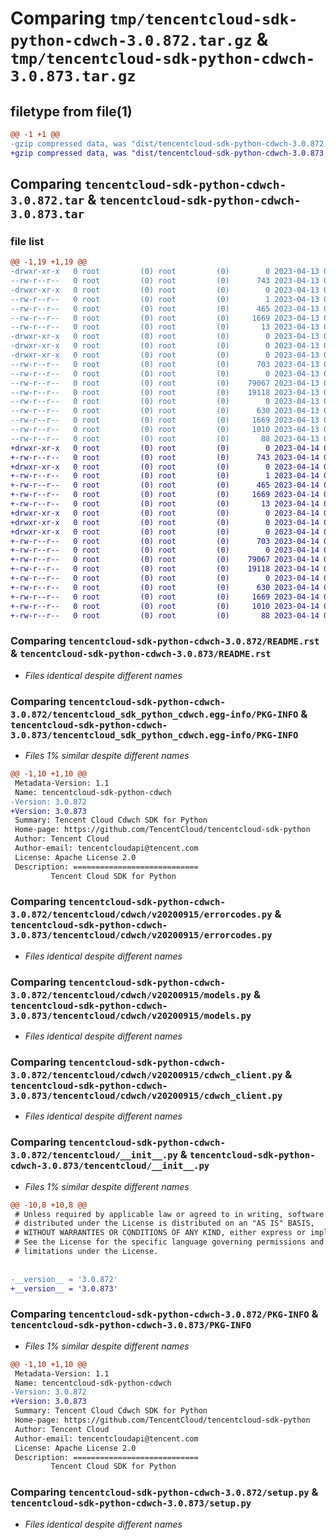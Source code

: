 # Comparing `tmp/tencentcloud-sdk-python-cdwch-3.0.872.tar.gz` & `tmp/tencentcloud-sdk-python-cdwch-3.0.873.tar.gz`

## filetype from file(1)

```diff
@@ -1 +1 @@
-gzip compressed data, was "dist/tencentcloud-sdk-python-cdwch-3.0.872.tar", last modified: Thu Apr 13 00:23:57 2023, max compression
+gzip compressed data, was "dist/tencentcloud-sdk-python-cdwch-3.0.873.tar", last modified: Fri Apr 14 00:24:19 2023, max compression
```

## Comparing `tencentcloud-sdk-python-cdwch-3.0.872.tar` & `tencentcloud-sdk-python-cdwch-3.0.873.tar`

### file list

```diff
@@ -1,19 +1,19 @@
-drwxr-xr-x   0 root         (0) root         (0)        0 2023-04-13 00:23:57.000000 tencentcloud-sdk-python-cdwch-3.0.872/
--rw-r--r--   0 root         (0) root         (0)      743 2023-04-13 00:23:57.000000 tencentcloud-sdk-python-cdwch-3.0.872/README.rst
-drwxr-xr-x   0 root         (0) root         (0)        0 2023-04-13 00:23:57.000000 tencentcloud-sdk-python-cdwch-3.0.872/tencentcloud_sdk_python_cdwch.egg-info/
--rw-r--r--   0 root         (0) root         (0)        1 2023-04-13 00:23:57.000000 tencentcloud-sdk-python-cdwch-3.0.872/tencentcloud_sdk_python_cdwch.egg-info/dependency_links.txt
--rw-r--r--   0 root         (0) root         (0)      465 2023-04-13 00:23:57.000000 tencentcloud-sdk-python-cdwch-3.0.872/tencentcloud_sdk_python_cdwch.egg-info/SOURCES.txt
--rw-r--r--   0 root         (0) root         (0)     1669 2023-04-13 00:23:57.000000 tencentcloud-sdk-python-cdwch-3.0.872/tencentcloud_sdk_python_cdwch.egg-info/PKG-INFO
--rw-r--r--   0 root         (0) root         (0)       13 2023-04-13 00:23:57.000000 tencentcloud-sdk-python-cdwch-3.0.872/tencentcloud_sdk_python_cdwch.egg-info/top_level.txt
-drwxr-xr-x   0 root         (0) root         (0)        0 2023-04-13 00:23:57.000000 tencentcloud-sdk-python-cdwch-3.0.872/tencentcloud/
-drwxr-xr-x   0 root         (0) root         (0)        0 2023-04-13 00:23:57.000000 tencentcloud-sdk-python-cdwch-3.0.872/tencentcloud/cdwch/
-drwxr-xr-x   0 root         (0) root         (0)        0 2023-04-13 00:23:57.000000 tencentcloud-sdk-python-cdwch-3.0.872/tencentcloud/cdwch/v20200915/
--rw-r--r--   0 root         (0) root         (0)      703 2023-04-13 00:23:57.000000 tencentcloud-sdk-python-cdwch-3.0.872/tencentcloud/cdwch/v20200915/errorcodes.py
--rw-r--r--   0 root         (0) root         (0)        0 2023-04-13 00:23:57.000000 tencentcloud-sdk-python-cdwch-3.0.872/tencentcloud/cdwch/v20200915/__init__.py
--rw-r--r--   0 root         (0) root         (0)    79067 2023-04-13 00:23:57.000000 tencentcloud-sdk-python-cdwch-3.0.872/tencentcloud/cdwch/v20200915/models.py
--rw-r--r--   0 root         (0) root         (0)    19118 2023-04-13 00:23:57.000000 tencentcloud-sdk-python-cdwch-3.0.872/tencentcloud/cdwch/v20200915/cdwch_client.py
--rw-r--r--   0 root         (0) root         (0)        0 2023-04-13 00:23:57.000000 tencentcloud-sdk-python-cdwch-3.0.872/tencentcloud/cdwch/__init__.py
--rw-r--r--   0 root         (0) root         (0)      630 2023-04-13 00:23:57.000000 tencentcloud-sdk-python-cdwch-3.0.872/tencentcloud/__init__.py
--rw-r--r--   0 root         (0) root         (0)     1669 2023-04-13 00:23:57.000000 tencentcloud-sdk-python-cdwch-3.0.872/PKG-INFO
--rw-r--r--   0 root         (0) root         (0)     1010 2023-04-13 00:23:57.000000 tencentcloud-sdk-python-cdwch-3.0.872/setup.py
--rw-r--r--   0 root         (0) root         (0)       88 2023-04-13 00:23:57.000000 tencentcloud-sdk-python-cdwch-3.0.872/setup.cfg
+drwxr-xr-x   0 root         (0) root         (0)        0 2023-04-14 00:24:19.000000 tencentcloud-sdk-python-cdwch-3.0.873/
+-rw-r--r--   0 root         (0) root         (0)      743 2023-04-14 00:24:19.000000 tencentcloud-sdk-python-cdwch-3.0.873/README.rst
+drwxr-xr-x   0 root         (0) root         (0)        0 2023-04-14 00:24:19.000000 tencentcloud-sdk-python-cdwch-3.0.873/tencentcloud_sdk_python_cdwch.egg-info/
+-rw-r--r--   0 root         (0) root         (0)        1 2023-04-14 00:24:19.000000 tencentcloud-sdk-python-cdwch-3.0.873/tencentcloud_sdk_python_cdwch.egg-info/dependency_links.txt
+-rw-r--r--   0 root         (0) root         (0)      465 2023-04-14 00:24:19.000000 tencentcloud-sdk-python-cdwch-3.0.873/tencentcloud_sdk_python_cdwch.egg-info/SOURCES.txt
+-rw-r--r--   0 root         (0) root         (0)     1669 2023-04-14 00:24:19.000000 tencentcloud-sdk-python-cdwch-3.0.873/tencentcloud_sdk_python_cdwch.egg-info/PKG-INFO
+-rw-r--r--   0 root         (0) root         (0)       13 2023-04-14 00:24:19.000000 tencentcloud-sdk-python-cdwch-3.0.873/tencentcloud_sdk_python_cdwch.egg-info/top_level.txt
+drwxr-xr-x   0 root         (0) root         (0)        0 2023-04-14 00:24:19.000000 tencentcloud-sdk-python-cdwch-3.0.873/tencentcloud/
+drwxr-xr-x   0 root         (0) root         (0)        0 2023-04-14 00:24:19.000000 tencentcloud-sdk-python-cdwch-3.0.873/tencentcloud/cdwch/
+drwxr-xr-x   0 root         (0) root         (0)        0 2023-04-14 00:24:19.000000 tencentcloud-sdk-python-cdwch-3.0.873/tencentcloud/cdwch/v20200915/
+-rw-r--r--   0 root         (0) root         (0)      703 2023-04-14 00:24:19.000000 tencentcloud-sdk-python-cdwch-3.0.873/tencentcloud/cdwch/v20200915/errorcodes.py
+-rw-r--r--   0 root         (0) root         (0)        0 2023-04-14 00:24:19.000000 tencentcloud-sdk-python-cdwch-3.0.873/tencentcloud/cdwch/v20200915/__init__.py
+-rw-r--r--   0 root         (0) root         (0)    79067 2023-04-14 00:24:19.000000 tencentcloud-sdk-python-cdwch-3.0.873/tencentcloud/cdwch/v20200915/models.py
+-rw-r--r--   0 root         (0) root         (0)    19118 2023-04-14 00:24:19.000000 tencentcloud-sdk-python-cdwch-3.0.873/tencentcloud/cdwch/v20200915/cdwch_client.py
+-rw-r--r--   0 root         (0) root         (0)        0 2023-04-14 00:24:19.000000 tencentcloud-sdk-python-cdwch-3.0.873/tencentcloud/cdwch/__init__.py
+-rw-r--r--   0 root         (0) root         (0)      630 2023-04-14 00:24:19.000000 tencentcloud-sdk-python-cdwch-3.0.873/tencentcloud/__init__.py
+-rw-r--r--   0 root         (0) root         (0)     1669 2023-04-14 00:24:19.000000 tencentcloud-sdk-python-cdwch-3.0.873/PKG-INFO
+-rw-r--r--   0 root         (0) root         (0)     1010 2023-04-14 00:24:19.000000 tencentcloud-sdk-python-cdwch-3.0.873/setup.py
+-rw-r--r--   0 root         (0) root         (0)       88 2023-04-14 00:24:19.000000 tencentcloud-sdk-python-cdwch-3.0.873/setup.cfg
```

### Comparing `tencentcloud-sdk-python-cdwch-3.0.872/README.rst` & `tencentcloud-sdk-python-cdwch-3.0.873/README.rst`

 * *Files identical despite different names*

### Comparing `tencentcloud-sdk-python-cdwch-3.0.872/tencentcloud_sdk_python_cdwch.egg-info/PKG-INFO` & `tencentcloud-sdk-python-cdwch-3.0.873/tencentcloud_sdk_python_cdwch.egg-info/PKG-INFO`

 * *Files 1% similar despite different names*

```diff
@@ -1,10 +1,10 @@
 Metadata-Version: 1.1
 Name: tencentcloud-sdk-python-cdwch
-Version: 3.0.872
+Version: 3.0.873
 Summary: Tencent Cloud Cdwch SDK for Python
 Home-page: https://github.com/TencentCloud/tencentcloud-sdk-python
 Author: Tencent Cloud
 Author-email: tencentcloudapi@tencent.com
 License: Apache License 2.0
 Description: ============================
         Tencent Cloud SDK for Python
```

### Comparing `tencentcloud-sdk-python-cdwch-3.0.872/tencentcloud/cdwch/v20200915/errorcodes.py` & `tencentcloud-sdk-python-cdwch-3.0.873/tencentcloud/cdwch/v20200915/errorcodes.py`

 * *Files identical despite different names*

### Comparing `tencentcloud-sdk-python-cdwch-3.0.872/tencentcloud/cdwch/v20200915/models.py` & `tencentcloud-sdk-python-cdwch-3.0.873/tencentcloud/cdwch/v20200915/models.py`

 * *Files identical despite different names*

### Comparing `tencentcloud-sdk-python-cdwch-3.0.872/tencentcloud/cdwch/v20200915/cdwch_client.py` & `tencentcloud-sdk-python-cdwch-3.0.873/tencentcloud/cdwch/v20200915/cdwch_client.py`

 * *Files identical despite different names*

### Comparing `tencentcloud-sdk-python-cdwch-3.0.872/tencentcloud/__init__.py` & `tencentcloud-sdk-python-cdwch-3.0.873/tencentcloud/__init__.py`

 * *Files 1% similar despite different names*

```diff
@@ -10,8 +10,8 @@
 # Unless required by applicable law or agreed to in writing, software
 # distributed under the License is distributed on an "AS IS" BASIS,
 # WITHOUT WARRANTIES OR CONDITIONS OF ANY KIND, either express or implied.
 # See the License for the specific language governing permissions and
 # limitations under the License.
 
 
-__version__ = '3.0.872'
+__version__ = '3.0.873'
```

### Comparing `tencentcloud-sdk-python-cdwch-3.0.872/PKG-INFO` & `tencentcloud-sdk-python-cdwch-3.0.873/PKG-INFO`

 * *Files 1% similar despite different names*

```diff
@@ -1,10 +1,10 @@
 Metadata-Version: 1.1
 Name: tencentcloud-sdk-python-cdwch
-Version: 3.0.872
+Version: 3.0.873
 Summary: Tencent Cloud Cdwch SDK for Python
 Home-page: https://github.com/TencentCloud/tencentcloud-sdk-python
 Author: Tencent Cloud
 Author-email: tencentcloudapi@tencent.com
 License: Apache License 2.0
 Description: ============================
         Tencent Cloud SDK for Python
```

### Comparing `tencentcloud-sdk-python-cdwch-3.0.872/setup.py` & `tencentcloud-sdk-python-cdwch-3.0.873/setup.py`

 * *Files identical despite different names*

